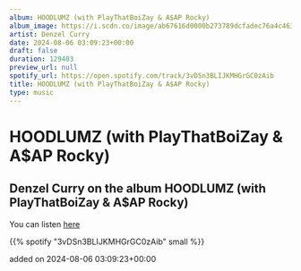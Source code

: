 ```yaml
---
album: HOODLUMZ (with PlayThatBoiZay & A$AP Rocky)
album_image: https://i.scdn.co/image/ab67616d0000b273789dcfadec76a4c4634cd68b
artist: Denzel Curry
date: 2024-08-06 03:09:23+00:00
draft: false
duration: 129403
preview_url: null
spotify_url: https://open.spotify.com/track/3vDSn3BLIJKMHGrGC0zAib
title: HOODLUMZ (with PlayThatBoiZay & A$AP Rocky)
type: music
---
```



# HOODLUMZ (with PlayThatBoiZay & A$AP Rocky)

## Denzel Curry on the album HOODLUMZ (with PlayThatBoiZay & A$AP Rocky)

You can listen [here](https://open.spotify.com/track/3vDSn3BLIJKMHGrGC0zAib)

{{% spotify "3vDSn3BLIJKMHGrGC0zAib" small %}}

added on 2024-08-06 03:09:23+00:00